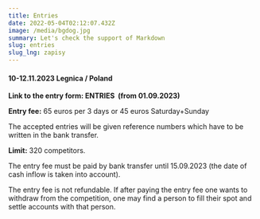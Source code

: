 ```yaml
---
title: Entries
date: 2022-05-04T02:12:07.432Z
image: /media/bgdog.jpg
summary: Let's check the support of Markdown
slug: entries
slug_lng: zapisy
---
```

#### 10-12.11.2023 Legnica / Poland

**Link to the entry form: ENTRIES  (from 01.09.2023)**

**Entry fee:** 65 euros  per 3 days  or 45 euros Saturday+Sunday 

The accepted entries will be given reference numbers which have to be written in the bank transfer.

**Limit:** 320 competitors.

The entry fee must be paid by bank transfer until 15.09.2023 (the date of cash inflow is taken into account).

The entry fee is not refundable. If after paying the entry fee one wants to withdraw from the competition, one may find a person to fill their spot and settle accounts with that person.